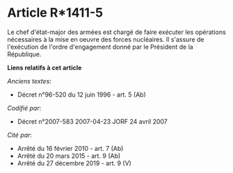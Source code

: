 # Article R*1411-5

Le chef d'état-major des armées est chargé de faire exécuter les opérations nécessaires à la mise en oeuvre des forces
nucléaires. Il s'assure de l'exécution de l'ordre d'engagement donné par le Président de la République.

**Liens relatifs à cet article**

_Anciens textes_:

  - Décret n°96-520 du 12 juin 1996 - art. 5 (Ab)

_Codifié par_:

  - Décret n°2007-583 2007-04-23 JORF 24 avril 2007

_Cité par_:

  - Arrêté du 16 février 2010 - art. 7 (Ab)
  - Arrêté du 20 mars 2015 - art. 9 (Ab)
  - Arrêté du 27 décembre 2019 - art. 9 (V)
